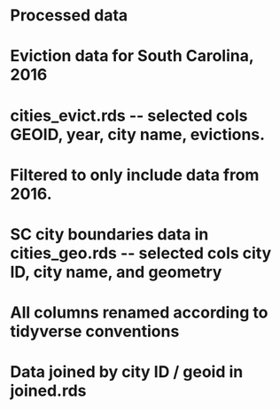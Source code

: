# Processed data
# Eviction data for South Carolina, 2016
# cities_evict.rds -- selected cols GEOID, year, city name, evictions. 
# Filtered to only include data from 2016. 
# SC city boundaries data in cities_geo.rds -- selected cols city ID, city name, and geometry
# All columns renamed according to tidyverse conventions
# Data joined by city ID / geoid in joined.rds
